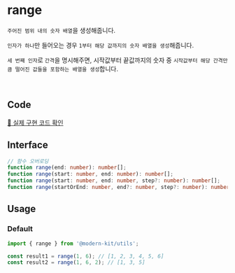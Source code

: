 # range

`주어진 범위 내의 숫자 배열`을 생성해줍니다.

`인자가 하나`만 들어오는 경우 `1부터 해당 값까지의 숫자 배열을 생성`해줍니다.

`세 번째 인자`로 `간격`을 명시해주면, 시작값부터 끝값까지의 숫자 중 `시작값부터 해당 간격만큼 떨어진 값들을 포함하는 배열을 생성`합니다.

<br />

## Code
[🔗 실제 구현 코드 확인](https://github.com/modern-agile-team/modern-kit/blob/main/packages/utils/src/math/range/index.ts)

## Interface
```ts title="typescript"
// 함수 오버로딩
function range(end: number): number[];
function range(start: number, end: number): number[];
function range(start: number, end: number, step?: number): number[];
function range(startOrEnd: number, end?: number, step?: number): number[]
```

## Usage
### Default
```ts title="typescript"
import { range } from '@modern-kit/utils';

const result1 = range(1, 6); // [1, 2, 3, 4, 5, 6]
const result2 = range(1, 6, 2); // [1, 3, 5]
```
